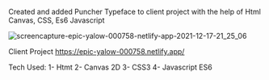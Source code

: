 Created and added Puncher Typeface to client project with the help of Html Canvas, CSS, Es6 Javascript

![screencapture-epic-yalow-000758-netlify-app-2021-12-17-21_25_06](https://user-images.githubusercontent.com/70833594/146577241-5b1d9b98-bbe2-4132-9a92-b701dc0c06d9.png)

Client Project https://epic-yalow-000758.netlify.app/

Tech Used:
1- Htmt
2- Canvas 2D
3- CSS3
4- Javascript ES6
